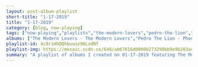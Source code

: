 ```yaml
---
layout: post-album-playlist
short-title: "1-17-2019"
title: "1-17-2019"
category: [blog, now-playing]
tags: ["now-playing","playlists","the-modern-lovers","pedro-the-lion","guster","idles","bambara","pet-crow","pet-crow","the-sonics"]
albums: ["The Modern Lovers - The Modern Lovers","Pedro The Lion - Phoenix","Guster - Look Alive","IDLES - Brutalism","BAMBARA - Shadow on Everything","Pet Crow - A Simple Guide to Small and Medium Pond Life","Pet Crow - How Are You Wired?","The Sonics - Here Are the Sonics"]
playlist-id: 4c8riHhDQhbuuoz96LvdNf
playlist-img: https://mosaic.scdn.co/640/ab67616d0000b273290bb9e9b283adb76c6438fbab67616d0000b27330ceac5614d63f5b87ddabf2ab67616d0000b27346e78ae89c1a05e29f6b4f03ab67616d0000b273b456b52a87902c83da4cc347
summary: "A playlist of albums I created on 01-17-2019 featuring The Modern Lovers, Pedro The Lion, Guster, IDLES, BAMBARA, Pet Crow, Pet Crow, and The Sonics"
---
```

